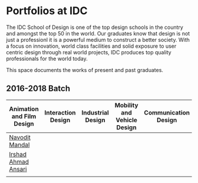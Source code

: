Portfolios at IDC
===

The IDC School of Design is one of the top design schools in the country and amongst the top 50 in the world. Our graduates know that design is not just a professionl it is a powerful medium to construct a better society. With a focus on innovation, world class facilities and solid exposure to user centric design through real world projects, IDC produces top quality professionals for the world today.

This space documents the works of present and past graduates. 

2016-2018 Batch
----
**Animation and Film Design** | **Interaction Design** | **Industrial Design** | **Mobility and Vehicle Design** | **Communication Design** |
|---------------------------|--------------------|-------------------|-----------------------------|----------------------|
| [Navodit Mandal](http://www.behance.net/navodit)            |                    |                   |                             |                      |
| [Irshad Ahmad Ansari](http://www.behance.net/irshu0786aa8ad)                          |                    |                   |                             |                      |
|                           |                    |                   |                             |                      |
